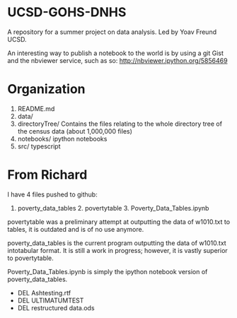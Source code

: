 UCSD-GOHS-DNHS
==============

A repository for a summer project on data analysis. Led by Yoav Freund UCSD.

An interesting way to publish a notebook to the world is by using a git Gist and 
the nbviewer service, such as so: http://nbviewer.ipython.org/5856469

Organization
============

1. README.md
2. data/
3. directoryTree/ Contains the files relating to the whole directory tree of the census data (about 1,000,000 files)
4. notebooks/  ipython notebooks
5. src/
typescript

From Richard
============
I have 4 files pushed to github: 
  1. poverty_data_tables
	2. povertytable
	3. Poverty_Data_Tables.ipynb

povertytable was a preliminary attempt at outputting the data of w1010.txt to tables, it is outdated and is of no use anymore. 

poverty_data_tables is the current program outputting the data of w1010.txt intotabular format. It is still a work in progress; however, it is vastly superior to povertytable. 

Poverty_Data_Tables.ipynb is simply the ipython notebook version of poverty_data_tables. 


* DEL Ashtesting.rtf
* DEL ULTIMATUMTEST
* DEL restructured data.ods
